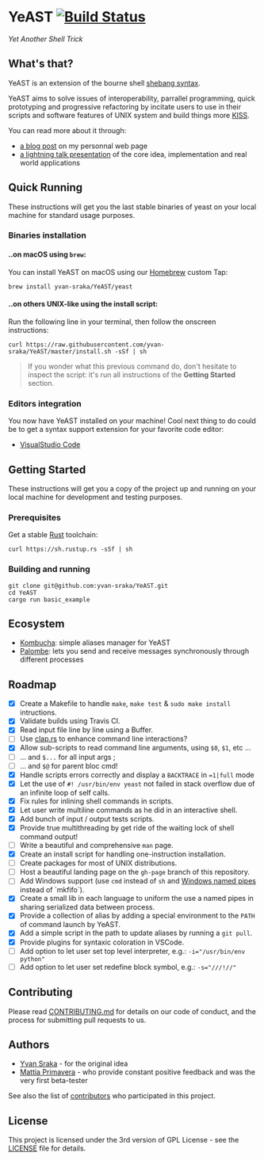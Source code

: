 # YeAST [![Build Status](https://travis-ci.org/yvan-sraka/YeAST.svg?branch=master)](https://travis-ci.org/yvan-sraka/YeAST)

_Yet Another Shell Trick_

## What's that?

YeAST is an extension of the bourne shell [shebang syntax](https://en.wikipedia.org/wiki/Shebang_(Unix)).

YeAST aims to solve issues of interoperability, parrallel programming, quick prototyping and progressive refactoring by incitate users to use in their scripts and software features of UNIX system and build things more [KISS](https://en.wikipedia.org/wiki/KISS_principle).

You can read more about it through:

- [a blog post](https://yvan-sraka.github.io/2018/06/13/yeast.html) on my personnal web page
- [a lightning talk presentation](https://raw.githubusercontent.com/yvan-sraka/yvan-sraka.github.io/master/YeAST.pdf) of the core idea, implementation and real world applications

## Quick Running

These instructions will get you the last stable binaries of yeast on your local machine for standard usage purposes.

### Binaries installation

#### ..on macOS using `brew`:

You can install YeAST on macOS using our [Homebrew](https://brew.sh/) custom Tap:

```shell
brew install yvan-sraka/YeAST/yeast
```

#### ..on others UNIX-like using the install script:

Run the following line in your terminal, then follow the onscreen instructions:

```shell
curl https://raw.githubusercontent.com/yvan-sraka/YeAST/master/install.sh -sSf | sh
```

> If you wonder what this previous command do, don't hesitate to inspect the script: it's run all instructions of the **Getting Started** section.

### Editors integration

You now have YeAST installed on your machine! Cool next thing to do could be to get a syntax support extension for your favorite code editor:

- [VisualStudio Code](https://marketplace.visualstudio.com/items?itemName=yvan-sraka.yeast)

## Getting Started

These instructions will get you a copy of the project up and running on your local machine for development and testing purposes.

### Prerequisites

Get a stable [Rust](https://www.rust-lang.org/) toolchain:

```shell
curl https://sh.rustup.rs -sSf | sh
```

### Building and running

```shell
git clone git@github.com:yvan-sraka/YeAST.git
cd YeAST
cargo run basic_example
```

## Ecosystem

- [Kombucha](https://github.com/yvan-sraka/Kombucha): simple aliases manager for YeAST
- [Palombe](https://github.com/yvan-sraka/Palombe): lets you send and receive messages synchronously through different processes

## Roadmap

- [x] Create a Makefile to handle `make`, `make test` & `sudo make install` intructions.
- [x] Validate builds using Travis CI.
- [x] Read input file line by line using a Buffer.
- [ ] Use [clap.rs](https://github.com/kbknapp/clap-rs) to enhance command line interactions?
- [x] Allow sub-scripts to read command line arguments, using `$0`, `$1`, etc ...
- [ ] ... and `$...` for all input args ;
- [ ] ... and `$@` for parent bloc cmd!
- [x] Handle scripts errors correctly and display a `BACKTRACE` in `=1|full` mode
- [x] Let the use of `#! /usr/bin/env yeast` not failed in stack overflow due of an infinite loop of self calls.
- [x] Fix rules for inlining shell commands in scripts.
- [x] Let user write multiline commands as he did in an interactive shell.
- [x] Add bunch of input / output tests scripts.
- [x] Provide true multithreading by get ride of the waiting lock of shell command output!
- [ ] Write a beautiful and comprehensive `man` page.
- [x] Create an install script for handling one-instruction installation.
- [ ] Create packages for most of UNIX distributions.
- [ ] Host a beautiful landing page on the `gh-page` branch of this repository.
- [ ] Add Windows support (use `cmd` instead of `sh` and [Windows named pipes](https://msdn.microsoft.com/en-us/library/windows/desktop/aa365590(v=vs.85).aspx) instead of `mkfifo`).
- [x] Create a small lib in each language to uniform the use a named pipes in sharing serialized data between process.
- [x] Provide a collection of alias by adding a special environment to the `PATH` of command launch by YeAST.
- [x] Add a simple script in the path to update aliases by running a `git pull`.
- [x] Provide plugins for syntaxic coloration in VSCode.
- [ ] Add option to let user set top level interpreter, e.g.: `-i="/usr/bin/env python"`
- [ ] Add option to let user set redefine block symbol, e.g.: `-s="///!//"`

## Contributing

Please read [CONTRIBUTING.md](https://github.com/yvan-sraka/YeAST/blob/master/CONTRIBUTING.md) for details on our code of conduct, and the process for submitting pull requests to us.

## Authors

* [Yvan Sraka](https://github.com/yvan-sraka) - for the original idea
* [Mattia Primavera](https://github.com/MattiaPrimavera/) - who provide constant positive feedback and was the very first beta-tester

See also the list of [contributors](https://github.com/yvan-sraka/YeAST/graphs/contributors) who participated in this project.

## License

This project is licensed under the 3rd version of GPL License - see the [LICENSE](https://github.com/yvan-sraka/YeAST/blob/master/LICENSE) file for details.
